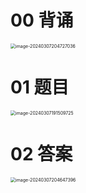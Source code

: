 # 00 背诵

<img src="https://cvp.oss-cn-shanghai.aliyuncs.com/picgo/202403072047791.png" alt="image-20240307204727036" style="zoom:50%;" />



# 01 题目

<img src="https://cvp.oss-cn-shanghai.aliyuncs.com/picgo/202403071915781.png" alt="image-20240307191509725" style="zoom:50%;" />



# 02 答案

<img src="https://cvp.oss-cn-shanghai.aliyuncs.com/picgo/202403072046546.png" alt="image-20240307204647396" style="zoom:50%;" />





# 



